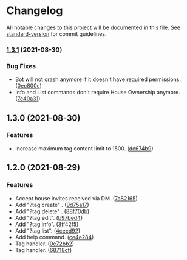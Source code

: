 # Changelog

All notable changes to this project will be documented in this file. See [standard-version](https://github.com/conventional-changelog/standard-version) for commit guidelines.

### [1.3.1](https://github.com/RedS-DEV/Hiven-TagBot/compare/v1.3.0...v1.3.1) (2021-08-30)


### Bug Fixes

* Bot will not crash anymore if it doesn't have required permissions. ([0ec800c](https://github.com/RedS-DEV/Hiven-TagBot/commit/0ec800c075efb03efdbec98d14028cb123c49937))
* Info and List commands don't require House Ownership anymore. ([7c40a31](https://github.com/RedS-DEV/Hiven-TagBot/commit/7c40a31cb9cffc27afe3b9e1508d0d57c8955abb))

## 1.3.0 (2021-08-30)


### Features

* Increase maximum tag content limit to 1500. ([dc674b9](https://github.com/RedS-DEV/Hiven-TagBot/commit/dc674b9bd36d3e963301f5ba7786b3eea15f266d))

## 1.2.0 (2021-08-29)

### Features

* Accept house invites received via
  DM. ([7a82165](https://github.com/RedS-DEV/Hiven-TagBot/commit/7a8216572de7b0eed3aab37c72550356e460a9da))
* Add "?tag create"
  . ([9d75a17](https://github.com/RedS-DEV/Hiven-TagBot/commit/9d75a179352e498da59c4c30cc4bfc254c6ab52e))
* Add "?tag delete"
  . ([88f70db](https://github.com/RedS-DEV/Hiven-TagBot/commit/88f70db2f9bb1d3b007e276faeafb6b3dcf79571))
* Add "?tag edit". ([b97bed4](https://github.com/RedS-DEV/Hiven-TagBot/commit/b97bed40a14b14c6ea5e28d5a30715a148e554c0))
* Add "?tag info". ([3ff42f5](https://github.com/RedS-DEV/Hiven-TagBot/commit/3ff42f5f36cef776d7e26233af5835f292c1cb65))
* Add "?tag list". ([4cecd92](https://github.com/RedS-DEV/Hiven-TagBot/commit/4cecd927ce540a1b6d7a24edfb502c36d12e536e))
* Add help
  command. ([ce4e284](https://github.com/RedS-DEV/Hiven-TagBot/commit/ce4e28448a2653db8bc90d0b97f336143a474752))
* Tag handler. ([0e72bb2](https://github.com/RedS-DEV/Hiven-TagBot/commit/0e72bb20f366273bd1a89ad59d6b99f2cc1dd73b))
* Tag handler. ([68718cf](https://github.com/RedS-DEV/Hiven-TagBot/commit/68718cfff1f7da18533d3351c22606c2b2107499))
